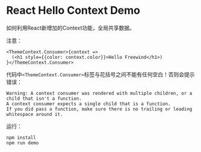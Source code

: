 React Hello Context Demo
======================

如何利用React新增加的Context功能，全局共享数据。

注意：

```
<ThemeContext.Consumer>{context =>
  (<h1 style={{color: context.color}}>Hello Freewind</h1>)
}</ThemeContext.Consumer>
```

代码中`<ThemeContext.Consumer>`标签与花括号之间不能有任何空白！否则会提示错误：

```
Warning: A context consumer was rendered with multiple children, or a child that isn't a function. 
A context consumer expects a single child that is a function. 
If you did pass a function, make sure there is no trailing or leading whitespace around it.
```

运行：

```
npm install
npm run demo
```

